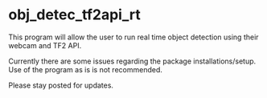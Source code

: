 # obj_detec_tf2api_rt

This program will allow the user to run real time object detection using their webcam and TF2 API.

Currently there are some issues regarding the package installations/setup. Use of the program as is is not recommended.

Please stay posted for updates.